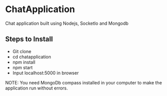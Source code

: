 # ChatApplication
Chat application built using Nodejs, SocketIo and Mongodb

## Steps to Install
* Git clone
* cd chatapplication
* npm install
* npm start
* Input localhost:5000 in browser

NOTE: You need MongoDb compass installed in your computer to make the application run without errors.


